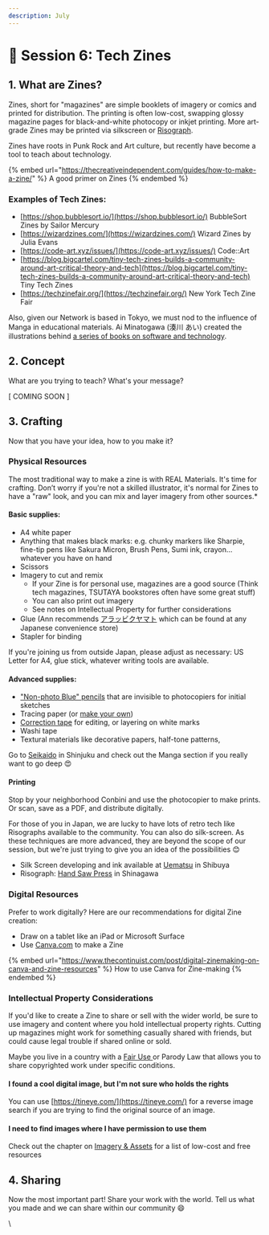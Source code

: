 ```yaml
---
description: July
---
```


# 📖 Session 6: Tech Zines

## 1. What are Zines?

Zines, short for "magazines" are simple booklets of imagery or comics and printed for distribution. The printing is often low-cost, swapping glossy magazine pages for black-and-white photocopy or inkjet printing. More art-grade Zines may be printed via silkscreen or [Risograph](https://en.wikipedia.org/wiki/Risograph).

Zines have roots in Punk Rock and Art culture, but recently have become a tool to teach about technology.

{% embed url="https://thecreativeindependent.com/guides/how-to-make-a-zine/" %}
A good primer on Zines
{% endembed %}

### Examples of Tech Zines:

* [https://shop.bubblesort.io/](https://shop.bubblesort.io/) BubbleSort Zines by Sailor Mercury
* [https://wizardzines.com/](https://wizardzines.com/) Wizard Zines by Julia Evans
* [https://code-art.xyz/issues/](https://code-art.xyz/issues/) Code::Art
* [https://blog.bigcartel.com/tiny-tech-zines-builds-a-community-around-art-critical-theory-and-tech](https://blog.bigcartel.com/tiny-tech-zines-builds-a-community-around-art-critical-theory-and-tech) Tiny Tech Zines
* [https://techzinefair.org/](https://techzinefair.org/) New York Tech Zine Fair

Also, given our Network is based in Tokyo, we must nod to the influence of Manga in educational materials. Ai Minatogawa (湊川 あい) created the illustrations behind [a series of books on software and technology](https://www.amazon.co.jp/-/en/%E6%B9%8A%E5%B7%9D-%E3%81%82%E3%81%84/e/B01N8OK2UW?ref\_=dbs\_p\_ebk\_r00\_abau\_000000).

## 2. Concept

What are you trying to teach? What's your message?

\[ COMING SOON ]

## 3. Crafting

Now that you have your idea, how to you make it?

### Physical Resources

The most traditional way to make a zine is with REAL Materials. It's time for crafting. Don’t worry if you're not a skilled illustrator, it's normal for Zines to have a "raw" look, and you can mix and layer imagery from other sources.\*

#### Basic supplies:

* A4 white paper
* Anything that makes black marks: e.g. chunky markers like Sharpie, fine-tip pens like Sakura Micron, Brush Pens, Sumi ink, crayon... whatever you have on hand
* Scissors
* Imagery to cut and remix
  * If your Zine is for personal use, magazines are a good source (Think tech magazines, TSUTAYA bookstores often have some great stuff)
  * You can also print out imagery
  * See notes on Intellectual Property for further considerations
* Glue (Ann recommends [アラッビクヤマト](https://www.yamato.co.jp/products/I00000042/) which can be found at any Japanese convenience store)
* Stapler for binding

If you're joining us from outside Japan, please adjust as necessary: US Letter for A4, glue stick, whatever writing tools are available.

#### Advanced supplies:

* ["Non-photo Blue" pencils](https://www.jetpens.com/blog/The-Best-Non-Photo-Blue-Pencils-and-Pens/pt/339) that are invisible to photocopiers for initial sketches
* Tracing paper (or [make your own](https://www.youtube.com/watch?v=XsSRTcmnewM\&ab\_channel=thefrugalcrafterLindsayWeirich))
* [Correction tape](https://www.muji.com/jp/ja/store/cmdty/detail/4550344302477) for editing, or layering on white marks
* Washi tape
* Textural materials like decorative papers, half-tone patterns,

Go to [Seikaido](https://www.sekaido.co.jp/) in Shinjuku and check out the Manga section if you really want to go deep 😍

#### Printing

Stop by your neighborhood Conbini and use the photocopier to make prints. Or scan, save as a PDF, and distribute digitally.

For those of you in Japan, we are lucky to have lots of retro tech like Risographs available to the community. You can also do silk-screen. As these techniques are more advanced, they are beyond the scope of our session, but we're just trying to give you an idea of the possibilities 😊

* Silk Screen developing and ink available at [Uematsu](https://e-uematsu.co.jp/) in Shibuya
* Risograph: [Hand Saw Press](http://handsawpresstokyo.com/) in Shinagawa

### Digital Resources

Prefer to work digitally? Here are our recommendations for digital Zine creation:

* Draw on a tablet like an iPad or Microsoft Surface
* Use [Canva.com](https://www.notion.so/wwcode/Zines-833f018194ac4ea0b70926a3d05172b6#732d41806c6a4d0390b7e3516ee31e56) to make a Zine

{% embed url="https://www.thecontinuist.com/post/digital-zinemaking-on-canva-and-zine-resources" %}
How to use Canva for Zine-making
{% endembed %}

### Intellectual Property Considerations

If you'd like to create a Zine to share or sell with the wider world, be sure to use imagery and content where you hold intellectual property rights. Cutting up magazines might work for something casually shared with friends, but could cause legal trouble if shared online or sold.&#x20;

Maybe you live in a country with a [Fair Use ](https://en.wikipedia.org/wiki/Fair\_use)or Parody Law that allows you to share copyrighted work under specific conditions.

#### I found a cool digital image, but I'm not sure who holds the rights

You can use [https://tineye.com/](https://tineye.com/) for a reverse image search if you are trying to find the original source of an image.

#### I need to find images where I have permission to use them

Check out the chapter on [Imagery & Assets](https://app.gitbook.com/s/9eH7GQkucRmuNCDFnfPv/\~/changes/1oxGB7oRK14kAoY8NRCj/resources/imagery-and-assets) for a list of low-cost and free resources

## 4. Sharing

Now the most important part! Share your work with the world. Tell us what you made and we can share within our community 😄

\
